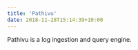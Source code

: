 ```yaml
---
title: 'Pathivu'
date: 2018-11-28T15:14:39+10:00
---
```


Pathivu is a log ingestion and query engine.
